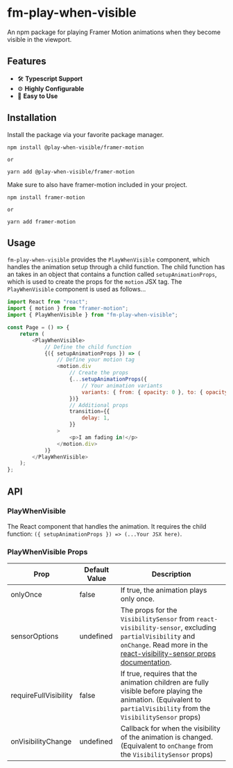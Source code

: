 # fm-play-when-visible
An npm package for playing Framer Motion animations when they become visible in the viewport.

## Features
- 🛠 **Typescript Support**
- ⚙ **Highly Configurable**
- 🙂 **Easy to Use**

## Installation
Install the package via your favorite package manager.
```
npm install @play-when-visible/framer-motion

or

yarn add @play-when-visible/framer-motion
```
Make sure to also have framer-motion included in your project.
```
npm install framer-motion

or

yarn add framer-motion
```

## Usage
`fm-play-when-visible` provides the `PlayWhenVisible` component, which handles the animation setup through a child function. The child function has an takes in an object that contains a function called `setupAnimationProps`, which is used to create the props for the `motion` JSX tag. The `PlayWhenVisible` component is used as follows...

```js
import React from "react";
import { motion } from "framer-motion";
import { PlayWhenVisible } from "fm-play-when-visible";

const Page = () => {
    return (
        <PlayWhenVisible>
            // Define the child function
            {({ setupAnimationProps }) => (
                // Define your motion tag
                <motion.div
                    // Create the props
                    {...setupAnimationProps({
                        // Your animation variants
                        variants: { from: { opacity: 0 }, to: { opacity: 1 } },
                    })}
                    // Additional props
                    transition={{
                        delay: 1,
                    }}
                >
                    <p>I am fading in!</p>
                </motion.div>
            )}
        </PlayWhenVisible>
    );
};
```

## API

### PlayWhenVisible
The React component that handles the animation. It requires the child function: `({ setupAnimationProps }) => (...Your JSX here)`.

### PlayWhenVisible Props

| Prop                | Default Value | Description                                                                                                                                                                              |
|-----------------------|---------------|------------------------------------------------------------------------------------------------------------------------------------------------------------------------------------------|
| onlyOnce              | false         | If true, the animation plays only once.                                                                                                                                             |
| sensorOptions         | undefined     | The props for the `VisibilitySensor` from `react-visibility-sensor`, excluding `partialVisibility` and `onChange`. Read more in the [react-visibility-sensor props documentation](https://github.com/joshwnj/react-visibility-sensor#props). |
| requireFullVisibility | false         | If true, requires that the animation children are fully visible before playing the animation. (Equivalent to `partialVisibility` from  the `VisibilitySensor` props)                            |
| onVisibilityChange    | undefined     | Callback for when the visibility of the animation is changed. (Equivalent to `onChange` from the `VisibilitySensor` props)                                                                        |
